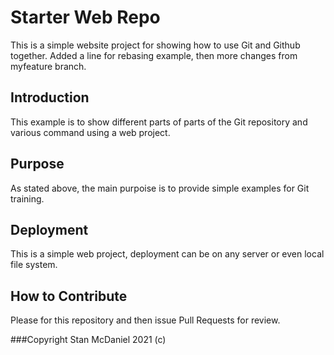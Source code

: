 # Starter Web Repo

This is a simple website project for showing how to use Git and Github together.  Added a line for rebasing example, then more changes from myfeature branch.  

## Introduction

This example is to show different parts of parts of the Git repository and various command using a web project.

## Purpose

As stated above, the main purpoise is to provide simple examples for Git training. 

## Deployment
This is a simple web project, deployment can be on any server or even local file system. 

## How to Contribute
Please for this repository and then issue Pull Requests for review.

###Copyright
Stan McDaniel 2021 (c)